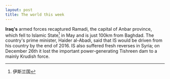 ```yaml
---
layout: post
title: The world this week
---
```

__Iraq's__ armed forces recaptured Ramadi, the capital of Anbar province, which fell to Islamic
State[^Islamic_State] in May and is just 100km from Baghdad. The country's prime minister, Haider al-Abadi, said
that IS would be driven from his country by the end of 2016. IS also suffered fresh reverses in
Syria; on December 26th it lost the important power-generating Tishreen dam to a mainly Krudish
force.

[^Islamic_State]: 伊斯兰国
